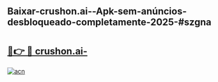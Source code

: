 ## Baixar-crushon.ai--Apk-sem-anúncios-desbloqueado-completamente-2025-#szgna

# <h2><a href="https://ainizakaria.my?title=crushon.ai-&ref=20M">🔗👉 🔴 crushon.ai-</a></h2>

[![acn](https://github.com/user-attachments/assets/0f9c940e-d8b0-45ae-aac7-cd30a18b3e1c)](https://ainizakaria.my?title=crushon.ai-&ref=20M)

